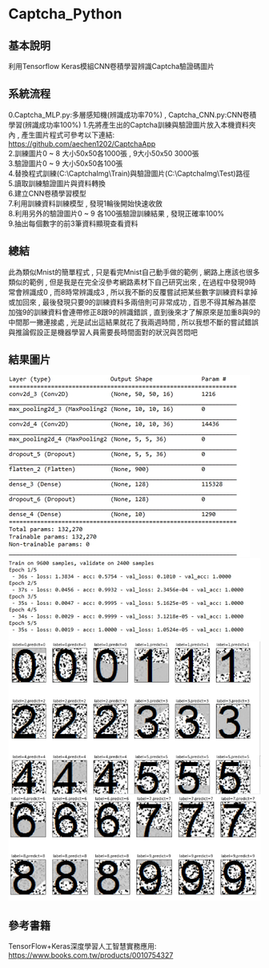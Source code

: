 # Captcha_Python
## 基本說明
利用Tensorflow Keras模組CNN卷積學習辨識Captcha驗證碼圖片 

## 系統流程
0.Captcha_MLP.py:多層感知機(辨識成功率70%) , Captcha_CNN.py:CNN卷積學習(辨識成功率100%)
1.先將產生出的Captcha訓練與驗證圖片放入本機資料夾內 , 產生圖片程式可參考以下連結: </br>
https://github.com/aechen1202/CaptchaApp </br>
2.訓練圖片0 ~ 8 大小50x50各1000張 , 9大小50x50 3000張 </br>
3.驗證圖片0 ~ 9 大小50x50各100張 </br>
4.替換程式訓練(C:\CaptchaImg\Train)與驗證圖片(C:\CaptchaImg\Test)路徑 </br>
5.讀取訓練驗證圖片與資料轉換 </br>
6.建立CNN卷積學習模型 </br>
7.利用訓練資料訓練模型 , 發現1輪後開始快速收斂</br>
8.利用另外的驗證圖片0 ~ 9 各100張驗證訓練結果 , 發現正確率100% </br>
9.抽出每個數字的前3筆資料顯現查看資料 </br>

## 總結
此為類似Mnist的簡單程式 , 只是看完Mnist自己動手做的範例 , 網路上應該也很多類似的範例 , 但是我是在完全沒參考網路素材下自己研究出來 , 在過程中發現9時常會辨識成0 , 而8時常辨識成3 , 所以我不斷的反覆嘗試把某些數字訓練資料拿掉或加回來 , 最後發現只要9的訓練資料多兩倍則可非常成功 , 百思不得其解為甚麼加強9的訓練資料會連帶修正8跟9的辨識錯誤 , 直到後來才了解原來是加重8與9的中間那一撇連接處 , 光是試出這結果就花了我兩週時間 , 所以我想不斷的嘗試錯誤與推論假設正是機器學習人員需要長時間面對的狀況與苦悶吧

## 結果圖片
![image](https://raw.githubusercontent.com/aechen1202/Captcha_Python/master/ResultImage/1539335614612.jpg) </br>
![image](https://raw.githubusercontent.com/aechen1202/Captcha_Python/master/ResultImage/1539335645036.jpg) </br>
![image](https://raw.githubusercontent.com/aechen1202/Captcha_Python/master/ResultImage/1539335701387.jpg) </br>
![image](https://raw.githubusercontent.com/aechen1202/Captcha_Python/master/ResultImage/1539335770510.jpg) </br>

## 參考書籍
TensorFlow+Keras深度學習人工智慧實務應用: </br>
https://www.books.com.tw/products/0010754327




